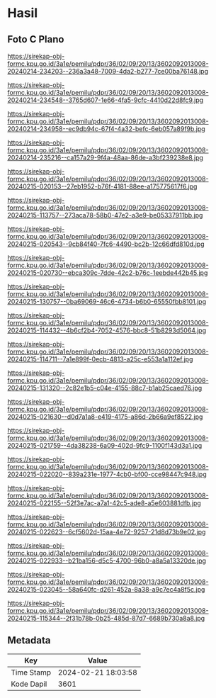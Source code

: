 # Hasil

## Foto C Plano

https://sirekap-obj-formc.kpu.go.id/3a1e/pemilu/pdpr/36/02/09/20/13/3602092013008-20240214-234203--236a3a48-7009-4da2-b277-7ce00ba76148.jpg

https://sirekap-obj-formc.kpu.go.id/3a1e/pemilu/pdpr/36/02/09/20/13/3602092013008-20240214-234548--3765d607-1e66-4fa5-9cfc-4410d22d8fc9.jpg

https://sirekap-obj-formc.kpu.go.id/3a1e/pemilu/pdpr/36/02/09/20/13/3602092013008-20240214-234958--ec9db94c-67f4-4a32-befc-6eb057a89f9b.jpg

https://sirekap-obj-formc.kpu.go.id/3a1e/pemilu/pdpr/36/02/09/20/13/3602092013008-20240214-235216--ca157a29-9f4a-48aa-86de-a3bf239238e8.jpg

https://sirekap-obj-formc.kpu.go.id/3a1e/pemilu/pdpr/36/02/09/20/13/3602092013008-20240215-020153--27eb1952-b76f-4181-88ee-a175775617f6.jpg

https://sirekap-obj-formc.kpu.go.id/3a1e/pemilu/pdpr/36/02/09/20/13/3602092013008-20240215-113757--273aca78-58b0-47e2-a3e9-be05337911bb.jpg

https://sirekap-obj-formc.kpu.go.id/3a1e/pemilu/pdpr/36/02/09/20/13/3602092013008-20240215-020543--9cb84f40-7fc6-4490-bc2b-12c66dfd810d.jpg

https://sirekap-obj-formc.kpu.go.id/3a1e/pemilu/pdpr/36/02/09/20/13/3602092013008-20240215-020730--ebca309c-7dde-42c2-b76c-1eebde442b45.jpg

https://sirekap-obj-formc.kpu.go.id/3a1e/pemilu/pdpr/36/02/09/20/13/3602092013008-20240215-130757--0ba69069-46c6-4734-b6b0-65550fbb8101.jpg

https://sirekap-obj-formc.kpu.go.id/3a1e/pemilu/pdpr/36/02/09/20/13/3602092013008-20240215-114432--4b6cf2b4-7052-4576-bbc8-51b8293d5064.jpg

https://sirekap-obj-formc.kpu.go.id/3a1e/pemilu/pdpr/36/02/09/20/13/3602092013008-20240215-114711--7a1e899f-0ecb-4813-a25c-e553a1a112ef.jpg

https://sirekap-obj-formc.kpu.go.id/3a1e/pemilu/pdpr/36/02/09/20/13/3602092013008-20240215-131320--2c82e1b5-c04e-4155-88c7-b1ab25caed76.jpg

https://sirekap-obj-formc.kpu.go.id/3a1e/pemilu/pdpr/36/02/09/20/13/3602092013008-20240215-021630--d0d7a1a8-e419-4175-a86d-2b66a9ef8522.jpg

https://sirekap-obj-formc.kpu.go.id/3a1e/pemilu/pdpr/36/02/09/20/13/3602092013008-20240215-021759--4da38238-6a09-402d-9fc9-1100f143d3a1.jpg

https://sirekap-obj-formc.kpu.go.id/3a1e/pemilu/pdpr/36/02/09/20/13/3602092013008-20240215-022020--839a231e-1977-4cb0-bf00-cce98447c948.jpg

https://sirekap-obj-formc.kpu.go.id/3a1e/pemilu/pdpr/36/02/09/20/13/3602092013008-20240215-022155--52f3e7ac-a7a1-42c5-ade8-a5e603881dfb.jpg

https://sirekap-obj-formc.kpu.go.id/3a1e/pemilu/pdpr/36/02/09/20/13/3602092013008-20240215-022623--6cf5602d-15aa-4e72-9257-21d8d73b9e02.jpg

https://sirekap-obj-formc.kpu.go.id/3a1e/pemilu/pdpr/36/02/09/20/13/3602092013008-20240215-022933--b21ba156-d5c5-4700-96b0-a8a5a13320de.jpg

https://sirekap-obj-formc.kpu.go.id/3a1e/pemilu/pdpr/36/02/09/20/13/3602092013008-20240215-023045--58a640fc-d261-452a-8a38-a9c7ec4a8f5c.jpg

https://sirekap-obj-formc.kpu.go.id/3a1e/pemilu/pdpr/36/02/09/20/13/3602092013008-20240215-115344--2f31b78b-0b25-485d-87d7-6689b730a8a8.jpg


## Metadata

| Key        | Value               |
| ---------- | ------------------- |
| Time Stamp | 2024-02-21 18:03:58 |
| Kode Dapil | 3601                |



